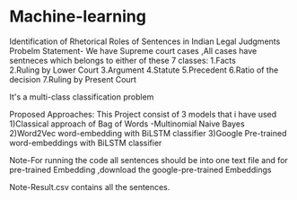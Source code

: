 # Machine-learning
Identification of Rhetorical Roles of Sentences in Indian Legal Judgments
Probelm Statement-
We have Supreme court cases ,All cases have sentneces which belongs to either of these 7 classes:
1.Facts   
2.Ruling by Lower Court 
3.Argument 
4.Statute 
5.Precedent
6.Ratio of the decision 
7.Ruling by Present Court 

It's a multi-class classification problem

Proposed Approaches:
This Project consist of 3 models that i have used
1)Classical approach of Bag of Words -Multinomial Naive Bayes
2)Word2Vec word-embedding with BiLSTM classifier
3)Google Pre-trained word-embeddings with BiLSTM classifier

Note-For running the code all sentences should be into one text file 
and for pre-trained Embedding ,download the google-pre-trained Embeddings

Note-Result.csv contains all the sentences.
